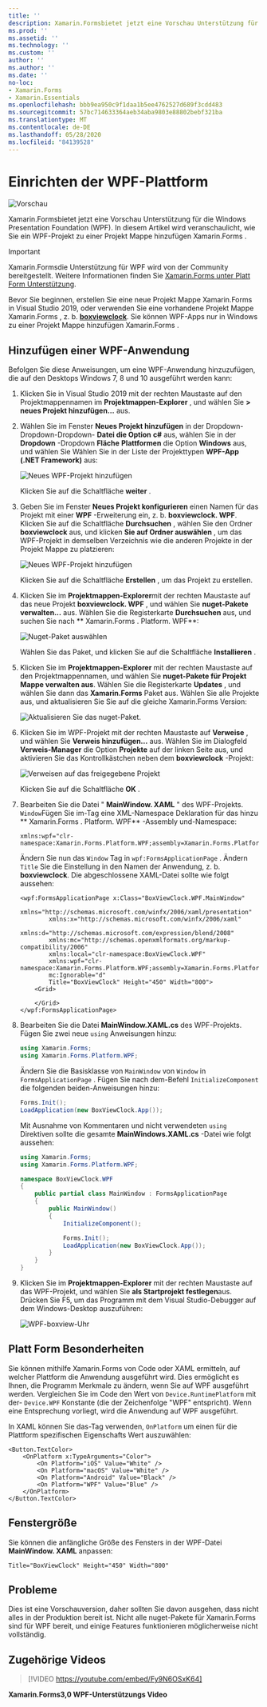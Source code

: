 ```yaml
---
title: ''
description: Xamarin.Formsbietet jetzt eine Vorschau Unterstützung für die WPF-Plattform.
ms.prod: ''
ms.assetid: ''
ms.technology: ''
ms.custom: ''
author: ''
ms.author: ''
ms.date: ''
no-loc:
- Xamarin.Forms
- Xamarin.Essentials
ms.openlocfilehash: bbb9ea950c9f1daa1b5ee4762527d689f3cdd483
ms.sourcegitcommit: 57bc714633364aeb34aba9803e88802bebf321ba
ms.translationtype: MT
ms.contentlocale: de-DE
ms.lasthandoff: 05/28/2020
ms.locfileid: "84139528"
---
```

# <a name="wpf-platform-setup"></a>Einrichten der WPF-Plattform

![Vorschau](~/media/shared/preview.png)

Xamarin.Formsbietet jetzt eine Vorschau Unterstützung für die Windows Presentation Foundation (WPF). In diesem Artikel wird veranschaulicht, wie Sie ein WPF-Projekt zu einer Projekt Mappe hinzufügen Xamarin.Forms .

> [!IMPORTANT]
> Xamarin.Formsdie Unterstützung für WPF wird von der Community bereitgestellt. Weitere Informationen finden Sie [ Xamarin.Forms unter Platt Form Unterstützung](https://github.com/xamarin/Xamarin.Forms/wiki/Platform-Support).

Bevor Sie beginnen, erstellen Sie eine neue Projekt Mappe Xamarin.Forms in Visual Studio 2019, oder verwenden Sie eine vorhandene Projekt Mappe Xamarin.Forms , z. b. [**boxviewclock**](https://docs.microsoft.com/samples/xamarin/xamarin-forms-samples/boxview-boxviewclock). Sie können WPF-Apps nur in Windows zu einer Projekt Mappe hinzufügen Xamarin.Forms .

## <a name="add-a-wpf-application"></a>Hinzufügen einer WPF-Anwendung

Befolgen Sie diese Anweisungen, um eine WPF-Anwendung hinzuzufügen, die auf den Desktops Windows 7, 8 und 10 ausgeführt werden kann:

1. Klicken Sie in Visual Studio 2019 mit der rechten Maustaste auf den Projektmappennamen im **Projektmappen-Explorer** , und wählen Sie **> neues Projekt hinzufügen...** aus.

2. Wählen Sie im Fenster **Neues Projekt hinzufügen** in der Dropdown-Dropdown-Dropdown- **Datei die Option** **c#** aus, wählen Sie in der **Dropdown** -Dropdown **Fläche** **Plattformen** die Option **Windows** aus, und wählen Sie Wählen Sie in der Liste der Projekttypen **WPF-App (.NET Framework)** aus:

    ![Neues WPF-Projekt hinzufügen](wpf-images/add-project.png "Neues WPF-Projekt hinzufügen")

    Klicken Sie auf die Schaltfläche **weiter** .

3. Geben Sie im Fenster **Neues Projekt konfigurieren** einen Namen für das Projekt mit einer **WPF** -Erweiterung ein, z. b. **boxviewclock. WPF**. Klicken Sie auf die Schaltfläche **Durchsuchen** , wählen Sie den Ordner **boxviewclock** aus, und klicken **Sie auf Ordner auswählen** , um das WPF-Projekt in demselben Verzeichnis wie die anderen Projekte in der Projekt Mappe zu platzieren:

    ![Neues WPF-Projekt hinzufügen](wpf-images/configure-project.png "Neues WPF-Projekt hinzufügen")

    Klicken Sie auf die Schaltfläche **Erstellen** , um das Projekt zu erstellen.

4. Klicken Sie im **Projektmappen-Explorer**mit der rechten Maustaste auf das neue Projekt **boxviewclock. WPF** , und wählen Sie **nuget-Pakete verwalten...** aus. Wählen Sie die Registerkarte **Durchsuchen** aus, und suchen Sie nach ** Xamarin.Forms . Platform. WPF**:

    ![Nuget-Paket auswählen](wpf-images/select-nuget-package.png "Nuget-Paket auswählen")

    Wählen Sie das Paket, und klicken Sie auf die Schaltfläche **Installieren** .

5. Klicken Sie im **Projektmappen-Explorer** mit der rechten Maustaste auf den Projektmappennamen, und wählen Sie **nuget-Pakete für Projekt Mappe verwalten aus**. Wählen Sie die Registerkarte **Updates** , und wählen Sie dann das **Xamarin.Forms** Paket aus. Wählen Sie alle Projekte aus, und aktualisieren Sie Sie auf die gleiche Xamarin.Forms Version:

    ![Aktualisieren Sie das nuget-Paket.](wpf-images/update-nuget-package.png "Aktualisieren Sie das nuget-Paket.")

6. Klicken Sie im WPF-Projekt mit der rechten Maustaste auf **Verweise** , und wählen Sie **Verweis hinzufügen...** aus. Wählen Sie im Dialogfeld **Verweis-Manager** die Option **Projekte** auf der linken Seite aus, und aktivieren Sie das Kontrollkästchen neben dem **boxviewclock** -Projekt:

    ![Verweisen auf das freigegebene Projekt](wpf-images/reference-shared-project.png "Verweisen auf das freigegebene Projekt")

    Klicken Sie auf die Schaltfläche **OK** .

7. Bearbeiten Sie die Datei " **MainWindow. XAML** " des WPF-Projekts. `Window`Fügen Sie im-Tag eine XML-Namespace Deklaration für das hinzu ** Xamarin.Forms . Platform. WPF** -Assembly und-Namespace:

    ```xaml
    xmlns:wpf="clr-namespace:Xamarin.Forms.Platform.WPF;assembly=Xamarin.Forms.Platform.WPF"
    ```

    Ändern Sie nun das `Window` Tag in `wpf:FormsApplicationPage` . Ändern `Title` Sie die Einstellung in den Namen der Anwendung, z. b. **boxviewclock**. Die abgeschlossene XAML-Datei sollte wie folgt aussehen:

    ```xaml
    <wpf:FormsApplicationPage x:Class="BoxViewClock.WPF.MainWindow"
            xmlns="http://schemas.microsoft.com/winfx/2006/xaml/presentation"
            xmlns:x="http://schemas.microsoft.com/winfx/2006/xaml"
            xmlns:d="http://schemas.microsoft.com/expression/blend/2008"
            xmlns:mc="http://schemas.openxmlformats.org/markup-compatibility/2006"
            xmlns:local="clr-namespace:BoxViewClock.WPF"
            xmlns:wpf="clr-namespace:Xamarin.Forms.Platform.WPF;assembly=Xamarin.Forms.Platform.WPF"            
            mc:Ignorable="d"
            Title="BoxViewClock" Height="450" Width="800">
        <Grid>

        </Grid>
    </wpf:FormsApplicationPage>
    ```

8. Bearbeiten Sie die Datei **MainWindow.XAML.cs** des WPF-Projekts. Fügen Sie zwei neue `using` Anweisungen hinzu:

    ```csharp
    using Xamarin.Forms;
    using Xamarin.Forms.Platform.WPF;
    ```

    Ändern Sie die Basisklasse von `MainWindow` von `Window` in `FormsApplicationPage` . Fügen Sie nach dem-Befehl `InitializeComponent` die folgenden beiden-Anweisungen hinzu:

    ```csharp
    Forms.Init();
    LoadApplication(new BoxViewClock.App());
    ```

    Mit Ausnahme von Kommentaren und nicht verwendeten `using` Direktiven sollte die gesamte **MainWindows.XAML.cs** -Datei wie folgt aussehen:

    ```csharp
    using Xamarin.Forms;
    using Xamarin.Forms.Platform.WPF;

    namespace BoxViewClock.WPF
    {
        public partial class MainWindow : FormsApplicationPage
        {
            public MainWindow()
            {
                InitializeComponent();

                Forms.Init();
                LoadApplication(new BoxViewClock.App());
            }
        }
    }
    ```

9. Klicken Sie im **Projektmappen-Explorer** mit der rechten Maustaste auf das WPF-Projekt, und wählen Sie **als Startprojekt festlegen**aus. Drücken Sie F5, um das Programm mit dem Visual Studio-Debugger auf dem Windows-Desktop auszuführen:

    ![WPF-boxview-Uhr](wpf-images/wpf-boxviewclock.png "WPF-boxview-Uhr" )

## <a name="platform-specifics"></a>Platt Form Besonderheiten

Sie können mithilfe Xamarin.Forms von Code oder XAML ermitteln, auf welcher Plattform die Anwendung ausgeführt wird. Dies ermöglicht es Ihnen, die Programm Merkmale zu ändern, wenn Sie auf WPF ausgeführt werden. Vergleichen Sie im Code den Wert von `Device.RuntimePlatform` mit der- `Device.WPF` Konstante (die der Zeichenfolge "WPF" entspricht). Wenn eine Entsprechung vorliegt, wird die Anwendung auf WPF ausgeführt.

In XAML können Sie das-Tag verwenden, `OnPlatform` um einen für die Plattform spezifischen Eigenschafts Wert auszuwählen:

```xaml
<Button.TextColor>
    <OnPlatform x:TypeArguments="Color">
        <On Platform="iOS" Value="White" />
        <On Platform="macOS" Value="White" />
        <On Platform="Android" Value="Black" />
        <On Platform="WPF" Value="Blue" />
    </OnPlatform>
</Button.TextColor>
```

## <a name="window-size"></a>Fenstergröße

Sie können die anfängliche Größe des Fensters in der WPF-Datei **MainWindow. XAML** anpassen:

```xaml
Title="BoxViewClock" Height="450" Width="800"
```

## <a name="issues"></a>Probleme

Dies ist eine Vorschauversion, daher sollten Sie davon ausgehen, dass nicht alles in der Produktion bereit ist. Nicht alle nuget-Pakete für Xamarin.Forms sind für WPF bereit, und einige Features funktionieren möglicherweise nicht vollständig.

## <a name="related-video"></a>Zugehörige Videos

> [!VIDEO https://youtube.com/embed/Fy9N6OSxK64]

**Xamarin.Forms3,0 WPF-Unterstützungs Video**
